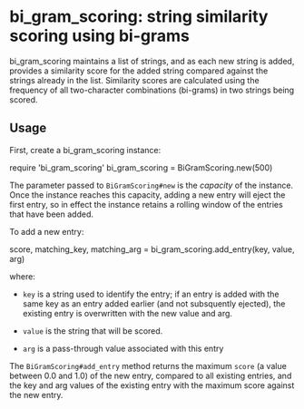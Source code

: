 # bi_gram_scoring: string similarity scoring using bi-grams

bi_gram_scoring maintains a list of strings, and as each new string is added,
provides a similarity score for the added string compared against the strings
already in the list. Similarity scores are calculated using the frequency of
all two-character combinations (bi-grams) in two strings being scored.

## Usage

First, create a bi_gram_scoring instance:

  require 'bi_gram_scoring'
  bi_gram_scoring = BiGramScoring.new(500)

The parameter passed to `BiGramScoring#new` is the _capacity_ of the instance.
Once the instance reaches this capacity, adding a new entry will eject the
first entry, so in effect the instance retains a rolling window of the entries
that have been added.

To add a new entry:

  score, matching_key, matching_arg = bi_gram_scoring.add_entry(key, value, arg)

where:

 * `key` is a string used to identify the entry; if an entry is added with
   the same key as an entry added earlier (and not subsquently ejected), the
   existing entry is overwritten with the new value and arg.

 * `value` is the string that will be scored.

 * `arg` is a pass-through value associated with this entry

The `BiGramScoring#add_entry` method returns the maximum `score` (a value between
0.0 and 1.0) of the new entry, compared to all existing entries, and the key and
arg values of the existing entry with the maximum score against the new entry.



